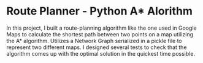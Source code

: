 # Route Planner - Python A* Alorithm

In this project, I built a route-planning algorithm like the one used in Google Maps to calculate the shortest path between two points on a map utilizing the A* algorithm.  Utilizes a Network Graph serialized in a pickle file to represent two different maps.  I designed several tests to check that the algorithm comes up with the optimal solution in the quickest time possible.